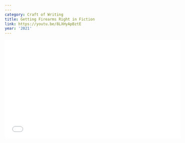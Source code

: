 ```yaml
---
---
category: Craft of Writing
title: Getting Firearms Right in Fiction
link: https://youtu.be/8LXHyApBztE
year: '2021'
---
```

<iframe width="560" height="315" src="{{ page.link }}" frameborder="0" allowfullscreen></iframe>
